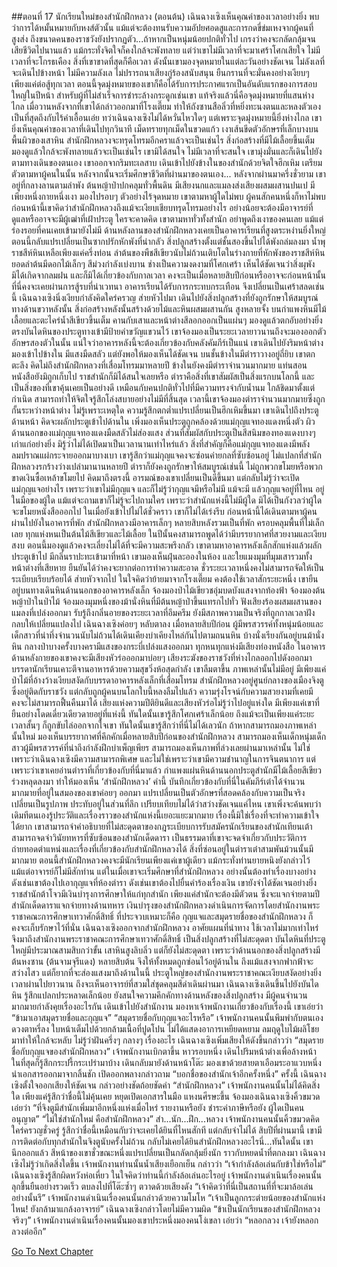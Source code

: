 ##ตอนที่ 17 นักเรียนใหม่ของสำนักฝึกหลวง (ตอนต้น)
เฉินฉางเซิงเห็นคุณค่าของเวลาอย่างยิ่ง
พบว่าการได้หมั้นหมายกับหงส์ตัวนั้น แม้แต่จะต้องทนรับความอัปยศอดสูและการกดขี่ข่มเหงจากผู้คนที่สูงส่ง ถึงขนาดคนของราชวังยังปรากฏตัว...ถ้าหากเป็นหนุ่มน้อยปกติทั่วไป เกรงว่าคงจะกลัดกลุ้มจนเสียชีวิตไปนานแล้ว แม้กระทั่งจิตใจก็คงใกล้จะพังทลาย แต่ว่าเขาไม่มีเวลาที่จะมาเศร้าโศกเสียใจ ไม่มีเวลาที่จะโกรธเคือง สิ่งที่เขาขาดที่สุดก็คือเวลา
ดังนั้นเขามองจุดหมายในแต่ละวันอย่างชัดเจน ไม่ลังเลที่จะเดินไปข้างหน้า ไม่มีความลังเล ไม่ปรารถนาเสียงกู่ร้องสนับสนุน ยืนกรานที่จะมั่นคงอย่างเงียบๆ เพียงแค่ต่อสู้ทุกเวลา
ตอนนี้จุดมุ่งหมายของเขาก็คือได้รับการประกาศแรกเป็นอันดับแรกของการสอบใหญ่ในปีหน้า
สำหรับผู้ที่ไม่สำเร็จการชำระล้างกระดูกเช่นเขา แท้จริงแล้วนี่คือจุดมุ่งหมายที่แสนห่างไกล เมื่อวานหลังจากที่เขาได้กล่าวออกมาที่โรงเตี๊ยม ทำให้ถังซานสือลิ่วที่หยิ่งทะนงตนและหลงตัวเองเป็นที่สุดถึงกับไร้คำเอื้อนเอ่ย ทว่าเฉินฉางเซิงไม่ได้หวั่นไหวใดๆ แต่เพราะจุดมุ่งหมายนี้ยิ่งห่างไกล เขายิ่งเห็นคุณค่าของเวลาที่เดินไปทุกวินาที เม็ดทรายทุกเม็ดในขวดแก้ว เงาเส้นขีดตัวอักษรที่เล็กบางบนพื้นผิวของเสาหิน
สำนักฝึกหลวงจะทรุดโทรมอีกคราแล้วจะเป็นเช่นไร สิ่งก่อสร้างที่มีไม้เลื้อยขึ้นเต็ม มองดูแล้วใกล้จะพังทลายแล้วจะเป็นเช่นไร เขามิได้สนใจ ไม่มีเวลาที่จะสนใจ เขามุ่งมั่นและก็เดินไปยังตามทางเดินของตนเอง เขาออกจากริมทะเลสาบ เดินเข้าไปยังข้างในของสำนักด้วยจิตใจฮึกเหิม เตรียมตัวตามหาผู้คนในนั้น หลังจากนั้นจะเริ่มศึกษาชีวิตที่ผ่านมาของตนเอง...
หลังจากผ่านมาครึ่งชั่วยาม เขาอยู่ที่กลางลานตามลำพัง ต้นหญ้าป่าปกคลุมทั่วพื้นดิน มีเสียงนกและแมลงส่งเสียงผสมผสานปนเป มีเพียงหนึ่งกายหนึ่งเงา มองไปรอบๆ ตัวอย่างไร้จุดหมาย
เขาตามหาผู้ใดไม่พบ ผู้คนสักคนหนึ่งก็หาไม่พบ ก่อนหน้านี้เขาคิดว่าสำนักฝึกหลวงถึงแม้จะเงียบเชียบทรุดโทรมอย่างไร อย่างน้อยจะต้องมีอาจารย์ที่ดูแลหรืออาจจะมีผู้เฒ่าที่เฝ้าประตู ใครจะคาดคิด เขาตามหาทั่วทั้งสำนัก อย่าพูดถึงเงาของคนเลย แม้แต่ร่องรอยที่คนเคยเข้ามายังไม่มี
ด้านหลังลานของสำนักฝึกหลวงเคยเป็นอาคารเรียนที่สูงตระหง่านยิ่งใหญ่ ตอนนี้กลับแปรเปลี่ยนเป็นซากปรักหักพังที่น่ากลัว สิ่งปลูกสร้างตั้งแต่ชั้นสองขึ้นไปได้พังถล่มลงมา น้ำพุราชสีห์หินเหลือเพียงแค่ครึ่งท่อน ลำต้นของพืชสีเขียวนับไม่ถ้วนเติบโตในร่างกายที่หักพังของราชสีห์หิน ยอดลำต้นมีดอกไม้เล็กๆ สีม่วงกำลังเบ่งบาน ช่างเป็นความงดงามที่โศกเศร้า
เห็นได้ชัดเจนว่าสิ่งผุพังมิได้เกิดจากลมฝน และก็มิได้เกี่ยวข้องกับกาลเวลา คงจะเป็นเมื่อหลายสิบปีก่อนหรืออาจจะก่อนหน้านั้น ที่นี่คงจะเคยผ่านการสู้รบที่น่าเวทนา อาคารเรียนได้รับการกระทบกระเทือน จึงเปลี่ยนเป็นเศร้าสลดเช่นนี้ เฉินฉางเซิงนิ่งเงียบกำลังคิดใคร่ครวญ ส่ายหัวไปมา เดินไปยังสิ่งปลูกสร้างที่ยังถูกรักษาให้สมบูรณ์ทางด้านขวาหลังนั้น
สิ่งก่อสร้างหลังนั้นสร้างด้วยไม้และหินผสมผสานกัน สูงหลายจั้ง บนกำแพงหินมีไม้เลื้อยและตะไคร่น้ำสีเขียวขึ้นเต็ม คานกับเสาและหน้าต่างสีลอกออกเป็นแผ่นๆ มองดูแล้วตกอับอย่างยิ่ง ตรงบันไดหินของประตูทางเข้ามีป้ายคำขวัญแขวนไว้ เขาจ้องมองเป็นระยะเวลายาวนานถึงจะมองออกตัวอักษรสองตัวในนั้น แน่ใจว่าอาคารหลังนี้จะต้องเกี่ยวข้องกับคลังคัมภีร์เป็นแน่
เขาเดินไปยังริมหน้าต่างมองเข้าไปข้างใน มีแสงมืดสลัว แต่ยังพอให้มองเห็นได้ชัดเจน บนชั้นข้างในมีตำราวางอยู่ถี่ยิบ เขาตกตะลึง คิดไม่ถึงสำนักฝึกหลวงที่เสื่อมโทรมมาหลายปี ข้างในยังคงมีตำราจำนวนมากมาย แท่นสอนหนังสือยังมิถูกเก็บไป ราชสำนักก็มิได้สนใจเลยหรือ
ตำราคือสิ่งที่เขาสัมผัสเป็นสิ่งแรกบนโลกนี้ และเป็นสิ่งของที่เขาคุ้นเคยเป็นอย่างดี เหมือนกับคนปกติทั่วไปที่มีความทรงจำกับน้ำนม ใกล้ชิดมาตั้งแต่กำเนิด สามารถทำให้จิตใจรู้สึกโล่งสบายอย่างไม่มีที่สิ้นสุด
เวลานี้เขาจ้องมองตำราจำนวนมากมายซึ่งถูกกั้นระหว่างหน้าต่าง
ไม่รู้เพราะเหตุใด ความรู้สึกตกต่ำแปรเปลี่ยนเป็นฮึกเหิมขึ้นมา
เขาเดินไปถึงประตูด้านหน้า คิดจะผลักประตูเข้าไปด้านใน เพิ่งมองเห็นประตูถูกคล้องด้วยแม่กุญแจทองแดงหนึ่งตัว ผิวด้านนอกของแม่กุญแจทองแดงมืดสลัวไม่ส่องแสง ส่วนที่สัมผัสกับประตูเป็นสีสนิมของทองแดงบางๆ เก่าแก่อย่างยิ่ง มิรู้ว่าไม่ได้เปิดมาเป็นเวลานานเท่าไหร่แล้ว สิ่งที่สำคัญก็คือแม่กุญแจทองแดงมีพลังลมปราณแผ่กระจายออกมาบางเบา
เขารู้สึกว่าแม่กุญแจคงจะซ่อนค่ายกลที่ซับซ้อนอยู่
ไม่แปลกที่สำนักฝึกหลวงรกร้างว่างเปล่ามานานหลายปี
ตำราก็ยังคงถูกรักษาให้สมบูรณ์เช่นนี้ ไม่ถูกพวกขโมยหรือพวกขาดเงินซื้อเหล้าขโมยไป คิดมาถึงตรงนี้ อารมณ์ของเขาเปลี่ยนเป็นดีขึ้นมา แต่กลับไม่รู้ว่าจะเปิดแม่กุญแจอย่างไร เพราะว่าเขาไม่มีกุญแจ และก็ไม่รู้ว่ากุญแจมีหรือไม่มี แม้จะมี แล้วกุญแจอยู่ที่ไหน อยู่ในมือของผู้ใด
แม้แต่จะถามเขาก็ไม่รู้จะไปถามใคร เพราะว่าสำนักแห่งนี้ไม่มีผู้ใด
มิได้เป็นกังวลว่าผู้ใดจะขโมยหนังสือออกไป ในเมื่อยังเข้าไปไม่ได้ชั่วคราว เขาก็ไม่ได้เร่งรีบ ก่อนหน้านี้ได้เดินตามหาผู้คนผ่านไปยังในอาคารที่พัก สำนักฝึกหลวงมีอาคารเล็กๆ หลายสิบหลังรวมเป็นที่พัก ครอบคลุมพื้นที่ไม่เล็กเลย ทุกแห่งหนเป็นต้นไม้สีเขียวและไม้เลื้อย ในปีนั้นคงสามารถพูดได้ว่ามีบรรยากาศที่สวยงามและเงียบสงบ ตอนนี้มองดูแล้วคงจะเลี่ยงไม่ได้ที่จะมีความสะพรึงกลัว
เขาตามหาอาคารหลังเล็กสักแห่งแล้วผลักประตูเข้าไป มีกลิ่นราปะทะเข้ามาที่หน้า เขามองเห็นฝุ่นละอองในห้อง และใยแมงมุมที่มุมเสารวมทั้งหน้าต่างที่เสียหาย ยืนยันได้ว่าคงจะยากต่อการทำความสะอาด ชั่วระยะเวลาหนึ่งคงไม่สามารถจัดให้เป็นระเบียบเรียบร้อยได้ ส่ายหัวจากไป ในใจคิดว่าย้ายมาจากโรงเตี๊ยม คงต้องใช้เวลาสักระยะหนึ่ง
เขายืนอยู่บนทางเดินหินด้านนอกของอาคารหลังเล็ก จ้องมองป่าไม้เขียวชอุ่มบดบังแสงจากท้องฟ้า จ้องมองต้นหญ้าป่าในป่าไม้ จ้องมองมุมหนึ่งของม้านั่งหินที่มีต้นหญ้าป่าขึ้นแทรกไปทั่ว ฟังเสียงร้องผสมผสานของแมลงที่เปล่งออกมา รับรู้ถึงกลิ่นอายของระยะเวลาที่อึมครึม ยังมีสภาพความเป็นจริงที่ถูกกาลเวลาฝังกลบให้เปลี่ยนแปลงไป เฉินฉางเซิงค่อยๆ หลับตาลง
เมื่อหลายสิบปีก่อน ผู้มีพรสวรรค์ทั้งหนุ่มน้อยและเด็กสาวที่น่าทึ่งจำนวนนับไม่ถ้วนได้เดินเคียงบ่าเคียงไหล่กันไปตามถนนหิน บ้างนั่งเรียงกันอยู่บนม้านั่งหิน กลางป่าบางครั้งบางครามีแสงของกระบี่เปล่งแสงออกมา ทุกหนทุกแห่งมีเสียงท่องหนังสือ ในอาคารด้านหลังกายของเขาคงจะมีเสียงหัวร่อออกมาบ่อยๆ เสียงระฆังของราชวังที่ห่างไกลออกไปดังออกมา บรรดานักเรียนเคาะตีจานอาหารด้วยความสุขวิ่งห้อสุดกำลัง
เขาลืมตาขึ้น ภาพเหล่านั้นไม่มีอยู่ มีเพียงแค่ป่าไม้ที่อ้างว้างเงียบสงัดกับบรรดาอาคารหลังเล็กที่เสื่อมโทรม
สำนักฝึกหลวงอยู่ศูนย์กลางของเมืองจิงตู ซึ่งอยู่ติดกับราชวัง แต่กลับถูกผู้คนบนโลกใบนี้หลงลืมไปแล้ว
ความรุ่งโรจน์กับความสวยงามที่เคยมีคงจะไม่สามารถฟื้นคืนมาได้ เสียงแห่งความปีติยินดีและเสียงหัวร่อไม่รู้ว่าไปอยู่แห่งใด มีเพียงแค่เขาที่ยืนอย่างโดดเดี่ยวเดียวดายอยู่ที่แห่งนี้
ทันใดนั้นเขารู้สึกโศกเศร้าเล็กน้อย ถึงแม้จะเป็นเพียงแค่ระยะเวลาสั้นๆ ก็ถูกขับไล่ออกจากใจเขา
ทันใดนั้นเขารู้สึกว่าที่นี่ไม่ได้เลวนัก ถ้าหากสามารถมองภาพเหล่านั้นใหม่
มองเห็นบรรยากาศที่คึกคักเมื่อหลายสิบปีก่อนของสำนักฝึกหลวง สามารถมองเห็นเด็กหนุ่มเด็กสาวผู้มีพรสวรรค์ที่น่าถึงกำลังฝึกบำเพ็ญเพียร สามารถมองเห็นภาพที่ล่วงเลยผ่านมาเหล่านั้น ไม่ใช่เพราะว่าเฉินฉางเซิงมีความสามารถพิเศษ และไม่ใช่เพราะว่าเขามีความชำนาญในการจินตนาการ แต่เพราะว่าเขาเคยอ่านตำราที่เกี่ยวข้องกับที่นี่มาแล้ว
กำแพงแผ่นหินด้านนอกประตูสำนักมีไม้เลื้อยสีเขียวร่วงหลุดลงมา ทำให้มองเห็น ‘สำนักฝึกหลวง’ คำนี้ บันทึกเกี่ยวข้องกับที่นี่ในคัมภีร์เต๋าได้จำนวนมากมายที่อยู่ในสมองของเขาค่อยๆ ออกมา แปรเปลี่ยนเป็นตัวอักษรที่สอดคล้องกับความเป็นจริง เปลี่ยนเป็นรูปภาพ ประทับอยู่ในส่วนที่ลึก เปรียบเทียบไม่ได้ว่าสว่างชัดเจนแค่ไหน เขาเพิ่งจะค้นพบว่าเดิมทีตนเองรู้ประวัติและเรื่องราวของสำนักแห่งนี้เยอะแยะมากมาย
เรื่องนี้มิใช่เรื่องที่จะทำความเข้าใจได้ยาก เขาสามารถจำคำอธิบายที่ไม่สะดุดตาของกฎระเบียบการรับสมัครนักเรียนของสำนักเทียนเต้า สามารถจดจำวินัยทหารที่ซับซ้อนของสำนักเด็ดดารา เป็นธรรมดาที่เขาจะจดจำเกี่ยวกับประวัติการถ่ายทอดตำแหน่งและเรื่องที่เกี่ยวข้องกับสำนักฝึกหลวงได้ สิ่งที่ซ่อนอยู่ในตำราเต๋าสามพันม้วนนั้นมีมากมาย
ตอนนี้สำนักฝึกหลวงคงจะมีนักเรียนเพียงแค่เขาผู้เดียว แม้กระทั่งท่านยายหนิงยังกล่าวไว้ แม้แต่อาจารย์ก็ไม่มีสักท่าน แต่ในเมื่อเขาจะเริ่มศึกษาที่สำนักฝึกหลวง อย่างนั้นต้องทำเรื่องบางอย่าง ดังเช่นเขาต้องไปเอากุญแจที่ห้องตำรา ดังเช่นเขาต้องไปยื่นคำร้องเรื่องเงิน
เขายังจำได้ชัดเจนอย่างยิ่ง
ราชสำนักต้าโจวมีเงินบำรุงการศึกษาให้แก่ทุกสำนัก เพียงแค่สำนักจะต้องมีตัวตน ซึ่งจะแจกจ่ายตามปี สำนักเด็ดดาราแจกจ่ายทางด้านทหาร เงินบำรุงของสำนักฝึกหลวงดำเนินการจัดการโดยสำนักงานพระราชาคณะการศึกษาเทวาศักดิ์สิทธิ์
ที่ประจวบเหมาะก็คือ กุญแจและสมุดรายชื่อของสำนักฝึกหลวง ก็คงจะเก็บรักษาไว้ที่นั่น
เฉินฉางเซิงออกจากสำนักฝึกหลวง อาศัยแผนที่นำทาง ใช้เวลาไม่มากเท่าไหร่ จึงมาถึงสำนักงานพระราชาคณะการศึกษาเทวาศักดิ์สิทธิ์ เป็นสิ่งปลูกสร้างที่ไม่สะดุดตา บันไดหินที่ประตูใหญ่มีประมาณสามสิบกว่าขั้น เสาหินสูงลิบลิ่ว แต่ก็ยังไม่สะดุดตา เพราะว่าด้านนอกของสิ่งปลูกสร้างมีต้นหงซาน (ต้นจามจุรีแดง) หลายสิบต้น จึงให้ทั้งหมดถูกซ่อนไว้อยู่ด้านใน
ถึงแม้แสงจากฟากฟ้าจะสว่างไสว แต่ก็ยากที่จะส่องแสงมาถึงด้านในนี้
ประตูใหญ่ของสำนักงานพระราชาคณะเงียบสงัดอย่างยิ่ง เวลาผ่านไปยาวนาน ถึงจะเห็นอาจารย์ที่สวมใส่ชุดคลุมสีดำเดินผ่านมา เฉินฉางเซิงเดินขึ้นไปยังบันไดหิน รู้สึกแปลกประหลาดเล็กน้อย ยังสนใจความคึกคักทางด้านหลังของสิ่งปลูกสร้าง มีผู้คนจำนวนมากมายกำลังคุยเรื่องอะไรกัน
เดินเข้าไปยังสำนักงาน มองหาเจ้าพนักงานเกี่ยวข้องกับเรื่องนี้ เขาเอ่ยว่า “ข้ามาเอาสมุดรายชื่อและกุญแจ”
“สมุดรายชื่อกับกุญแจอะไรหรือ”
เจ้าพนักงานคนนั้นพึมพำกับตนเอง ดวงตาหรี่ลง ใบหน้าเต็มไปด้วยกล้ามเนื้อที่ปูดโปน ไม่ได้แสดงอาการเหยียดหยาม ลมฤดูใบไม้ผลิโชยมาทำให้ใกล้จะหลับ ไม่รู้ว่าฝันครึ่งๆ กลางๆ เรื่องอะไร
เฉินฉางเซิงเพิ่มเสียงให้ดังขึ้นกล่าวว่า “สมุดรายชื่อกับกุญแจของสำนักฝึกหลวง”
เจ้าพนักงานเบิกตาขึ้น หาวรอบหนึ่ง เดินไปริมหน้าต่างเพื่อล้างหน้า ในที่สุดก็รู้สึกกระปรี้กระเปร่ามาบ้าง เดินกลับมายังด้านหน้าโต๊ะ มองเขาด้วยสายตาเอือมระอาแวบหนึ่ง นำเอกสารออกมาจากลิ้นชัก เปิดออกพลางกล่าวถาม “บอกชื่อของสำนักเจ้าอีกครั้งหนึ่ง”
ครั้งนี้ เฉินฉางเซิงตั้งใจออกเสียงให้ชัดเจน กล่าวอย่างชัดถ้อยชัดคำ “สำนักฝึกหลวง”
เจ้าพนักงานคนนั้นไม่ได้คิดสิ่งใด เพียงแค่รู้สึกว่าชื่อนี้ไม่คุ้นเคย หยุดเปิดเอกสารในมือ แหงนศีรษะขึ้น จ้องมองเฉินฉางเซิงคิ้วขมวด เอ่ยว่า “ที่จิงตูมีสำนักเพิ่มมาอีกหนึ่งแห่งเมื่อไหร่ รายงานหรือยัง ชำระค่าภาษีหรือยัง ผู้ใดเป็นคนอนุญาต”
“ไม่ใช่สำนักใหม่ คือสำนักฝึกหลวง”
สำ...นัก...ฝึก...หลวง
เจ้าพนักงานคนนั้นคิ้วขมวดคิดใคร่ครวญชั่วครู่ รู้สึกว่าชื่อนี้เหมือนกับว่าจะเคยได้ยินที่ไหนสักที แต่กลับจำไม่ได้ สิบปีที่ผ่านมานี้ เขามีการติดต่อกับทุกสำนักในจิงตูนับครั้งไม่ถ้วน กลับไม่เคยได้ยินสำนักฝึกหลวงอะไรนี่...ทันใดนั้น เขานึกออกแล้ว
สีหน้าของเขาชั่วขณะหนึ่งแปรเปลี่ยนเป็นกลัดกลุ้มยิ่งนัก ราวกับหยดน้ำที่ตกลงมา
เฉินฉางเซิงไม่รู้ว่าเกิดสิ่งใดขึ้น
เจ้าพนักงานท่านนั้นน้ำเสียงเยือกเย็น กล่าวว่า “เจ้ากำลังล้อเล่นกับข้าใช่หรือไม่”
เฉินฉางเซิงรู้สึกผิดหวังห่อเหี่ยว ในใจคิดว่าท่านนี้กำลังล้อเล่นอะไรอยู่
เจ้าพนักงานดำเนินเรื่องคนนั้นลุกขึ้นยืนอย่างรวดเร็ว ตบลงไปที่โต๊ะซ้ำๆ ตวาดด้วยเสียงดัง “เจ้าคิดว่าที่นี่เป็นสถานที่ที่จะมาล้อเล่นอย่างนั้นรึ”
เจ้าพนักงานดำเนินเรื่องคนนั้นกล่าวด้วยความโมโห “เจ้าเป็นลูกกระต่ายน้อยของสำนักแห่งไหน! ยังกล้ามาแกล้งอาจารย์”
เฉินฉางเซิงกล่าวโดยไม่มีความผิด “ข้าเป็นนักเรียนของสำนักฝึกหลวงจริงๆ”
เจ้าพนักงานดำเนินเรื่องคนนั้นมองเขาประหนึ่งมองคนโง่เขลา เอ่ยว่า “หลอกลวง เจ้ายังหลอกลวงต่ออีก”




[Go To Next Chapter]( ./19.md)